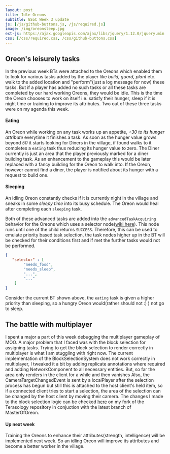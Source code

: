 ```yaml
---
layout: post
title: Idle Oreons
subtitle: GSoC Week 3 update
js: [/js/github-buttons.js, /js/required.js]
image: /img/oreonsleep.jpg
ext-js: https://ajax.googleapis.com/ajax/libs/jquery/1.12.0/jquery.min.js
css: [/css/required.css, /css/github-buttons.css]
---
```

## Oreon's leisurely tasks
In the previous week BTs were attached to the Oreons which enabled them to look for various tasks added by the player like _build, guard, plant_ etc. walk to the 
added location and "perform"(just a log message for now) these tasks. But if a player has added no such tasks or all these tasks are completed by our hard working
Oreons, they would be idle. This is the time the Oreon chooses to work on itself i.e. satisfy their hunger, sleep if it is night time or training to improve its attributes. Two out
of these three tasks were on my agenda this week.
#### Eating
An Oreon while working on any task works up an appetite, _+30 to its hunger attribute_ everytime it finishes a task. As soon as the hunger value grows beyond _50_ it starts looking
for Diners in the village, if found walks to it completes a `eating` task thus reducing its hunger value to zero. The Diner currently is just an area that the player previously marked for
a diner building task. As an enhancement to the gameplay this would be later replaced with a fancy building for the Oreon to walk into. If the Oreon, however cannot find a diner, the
 player is notified about its hunger with a request to build one.
#### Sleeping
An idling Oreon constantly checks if it is currently night in the village and sneaks in some _sleepy time_ into its busy schedule. The Oreon would heal after completing
each `sleeping` task.  
  
<div id="BT">
</div>
  

Both of these advanced tasks are added into the `advancedTaskAcquiring` behavior for the Oreons which uses a selector node(<a href="https://github.com/Terasology/Behaviors/wiki/Control-Flow-Nodes#selector-selector">wiki here</a>). This node
runs until one of the child returns `SUCCESS`. Therefore, this can be used to emulate priority based task selection, the task nodes higher up in the BT will be checked for their conditions first and if met the further tasks would not be performed.  
```json
{
   "selector" : [
        "needs_food",
        "needs_sleep",
        "...",
        "..."
    ]
}
```
  
  Consider the current BT shown above, the `eating` task is given a higher priority than sleeping, so a hungry Oreon would(rather should not :) ) not go to sleep.
  

## The battle with multiplayer
I spent a major a part of this week debugging the multiplayer gameplay of MOO. A major problem that I faced was with the block selection for assigning tasks. Trying to get the block selection to render correctly in multiplayer is what I am stuggling with right now. 
The current implementation of the BlockSelectionSystem does not work correctly in multiplayer, I tweaked it a bit by adding replicate annotations where required and adding NetworkComponent to all necessary entities. But, so far the area only renders in the client for
 a while and then vanishes
 Also, the CameraTargetChangedEvent is sent by a localPlayer after the selection process has begun but still this is attached to the host client's held item, so if a connected client tries to start a selection, the area of the selection can be changed by the host client by moving their camera.​
The changes I made to the block selection logic can be checked [here](https://github.com/Naman-sopho/Terasology/tree/Block-selection-multiplayer) on my fork of the Terasology repository in conjuction with the latest branch of MasterOfOreon.
  
#### Up next week
Training the Oreons to enhance their attributes(strength, intelligence) will be implemented next week. So an idling Oreon will improve its attributes and become a better worker in the village.
  
  
  
<div class="github-button" url="https://github.com/Terasology/MasterOfOreon/pull/8"></div>
